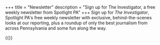 +++
title = "Newsletter"
description = "Sign up for The Investigator, a free weekly newsletter from Spotlight PA"
+++
Sign up for _The Investigator_, Spotlight PA's free weekly newsletter with exclusive, behind-the-scenes looks at our reporting, plus a roundup of only the best journalism from across Pennsylvania and some fun along the way.

{{<newsletter-form>}}
